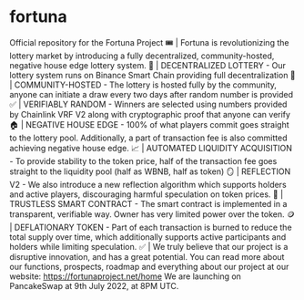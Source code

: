# fortuna
Official repository for the Fortuna Project
🎟️ | Fortuna is revolutionizing the lottery market by introducing a fully decentralized, community-hosted, negative house edge lottery system. 
🔗 | DECENTRALIZED LOTTERY - Our lottery system runs on Binance Smart Chain providing full decentralization
💁 | COMMUNITY-HOSTED - The lottery is hosted fully by the community, anyone can initiate a draw every two days after random number is provided
✅ | VERIFIABLY RANDOM - Winners are selected using numbers provided by Chainlink VRF V2 along with cryptographic proof that anyone can verify
🏠 | NEGATIVE HOUSE EDGE - 100% of what players commit goes straight to the lottery pool. Additionally, a part of transaction fee is also committed achieving negative house edge.
📈 | AUTOMATED LIQUIDITY ACQUISITION - To provide stability to the token price, half of the transaction fee goes straight to the liquidity pool (half as WBNB, half as token)
🪞 | REFLECTION V2 - We also introduce a new reflection algorithm which supports holders and active players, discouraging harmful speculation on token prices.
🤨 | TRUSTLESS SMART CONTRACT - The smart contract is implemented in a transparent, verifiable way. Owner has very limited power over the token.
🪙 | DEFLATIONARY TOKEN - Part of each transaction is burned to reduce the total supply over time, which additionally supports active participants and holders while limiting speculation.
✅ | We truly believe that our project is a disruptive innovation, and has a great potential. You can read more about our functions, prospects, roadmap and everything about our project at our website: https://fortunaproject.net/home
We are launching on PancakeSwap at 9th July 2022, at 8PM UTC. 
